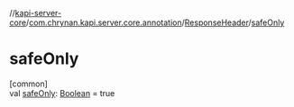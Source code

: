//[kapi-server-core](../../../index.md)/[com.chrynan.kapi.server.core.annotation](../index.md)/[ResponseHeader](index.md)/[safeOnly](safe-only.md)

# safeOnly

[common]\
val [safeOnly](safe-only.md): [Boolean](https://kotlinlang.org/api/latest/jvm/stdlib/kotlin/-boolean/index.html) = true
